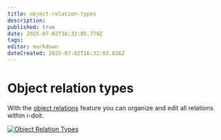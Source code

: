 ```yaml
---
title: object-relation-types
description: 
published: true
date: 2025-07-02T16:32:05.779Z
tags: 
editor: markdown
dateCreated: 2025-07-02T16:32:03.816Z
---
```


# Object relation types

With the [object relations](../../../basics/object-relations.md) feature you can organize and edit all relations within i-doit.

[![Object Relation Types](../../../assets/images/en/system-administration/administration/predefined-content/object-relation-types/1-ort.png)](../../../assets/images/en/system-administration/administration/predefined-content/object-relation-types/1-ort.png)
